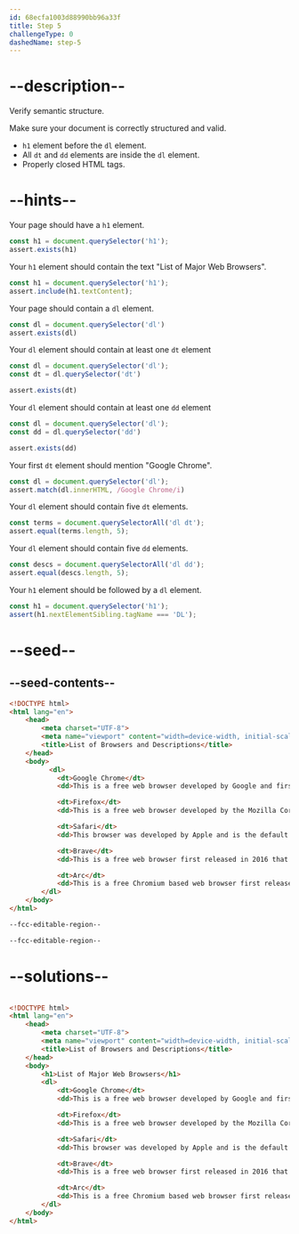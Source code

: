 ```yaml
---
id: 68ecfa1003d88990bb96a33f
title: Step 5
challengeType: 0
dashedName: step-5
---
```


# --description--

Verify semantic structure.

Make sure your document is correctly structured and valid. 

- `h1` element before the `dl` element.
- All `dt` and `dd` elements are inside the `dl` element.
- Properly closed HTML tags.

# --hints--

Your page should have a `h1` element.

```js
const h1 = document.querySelector('h1');
assert.exists(h1)
```

Your `h1` element should contain the text "List of Major Web Browsers".

```js
const h1 = document.querySelector('h1');
assert.include(h1.textContent);
```

Your page should contain a `dl` element.

```js
const dl = document.querySelector('dl')
assert.exists(dl)
```

Your `dl` element should contain at least one `dt` element

```js
const dl = document.querySelector('dl');
const dt = dl.querySelector('dt')

assert.exists(dt)
```

Your `dl` element should contain at least one `dd` element

```js
const dl = document.querySelector('dl');
const dd = dl.querySelector('dd')

assert.exists(dd)
```

Your first `dt` element should mention "Google Chrome".

```js
const dl = document.querySelector('dl');
assert.match(dl.innerHTML, /Google Chrome/i)
```

Your `dl` element should contain five `dt` elements.

```js
const terms = document.querySelectorAll('dl dt');
assert.equal(terms.length, 5);
```

Your `dl` element should contain five `dd` elements.

```js
const descs = document.querySelectorAll('dl dd');
assert.equal(descs.length, 5);
```

Your `h1` element should be followed by a `dl` element.

```js
const h1 = document.querySelector('h1');
assert(h1.nextElementSibling.tagName === 'DL');
```

# --seed--

## --seed-contents--

```html
<!DOCTYPE html> 
<html lang="en"> 
    <head> 
        <meta charset="UTF-8"> 
        <meta name="viewport" content="width=device-width, initial-scale=1.0"> 
        <title>List of Browsers and Descriptions</title> 
    </head> 
    <body> 
          <dl>
            <dt>Google Chrome</dt>
            <dd>This is a free web browser developed by Google and first released in 2008.</dd>

            <dt>Firefox</dt>
            <dd>This is a free web browser developed by the Mozilla Corporation and first created in 2004.</dd>

            <dt>Safari</dt>
            <dd>This browser was developed by Apple and is the default browser for iPhone, iPad and Mac devices.</dd>

            <dt>Brave</dt>
            <dd>This is a free web browser first released in 2016 that is based on the Chromium web browser.</dd>

            <dt>Arc</dt>
            <dd>This is a free Chromium based web browser first released in 2023 by The Browser Company.</dd>
        </dl>  
    </body> 
</html>

--fcc-editable-region--

--fcc-editable-region--

```

# --solutions--

```html

<!DOCTYPE html> 
<html lang="en"> 
    <head> 
        <meta charset="UTF-8"> 
        <meta name="viewport" content="width=device-width, initial-scale=1.0"> 
        <title>List of Browsers and Descriptions</title> 
    </head> 
    <body> 
        <h1>List of Major Web Browsers</h1> 
        <dl>
            <dt>Google Chrome</dt>
            <dd>This is a free web browser developed by Google and first released in 2008.</dd>

            <dt>Firefox</dt>
            <dd>This is a free web browser developed by the Mozilla Corporation and first created in 2004.</dd>

            <dt>Safari</dt>
            <dd>This browser was developed by Apple and is the default browser for iPhone, iPad and Mac devices.</dd>

            <dt>Brave</dt>
            <dd>This is a free web browser first released in 2016 that is based on the Chromium web browser.</dd>

            <dt>Arc</dt>
            <dd>This is a free Chromium based web browser first released in 2023 by The Browser Company.</dd>
        </dl>  
    </body> 
</html>

```

